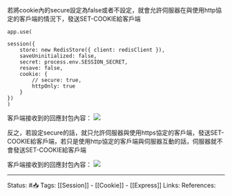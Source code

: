 

若將cookie內的secure設定為false或者不設定，就會允許伺服器在與使用http協定的客戶端的情況下，發送SET-COOKIE給客戶端
```
app.use(

session({
	store: new RedisStore({ client: redisClient }),
	saveUninitialized: false,
	secret: process.env.SESSION_SECRET,
	resave: false,
	cookie: {
		// secure: true,
		httpOnly: true
	}
})
)
```

 客戶端接收到的回應封包內容：
 ![](https://res.cloudinary.com/dqfxgtyoi/image/upload/v1654314707/blog/network/cookie/true-secure-cookie-status_mezro3.png)
 
 反之，若設定secure的話，就只允許伺服器與使用https協定的客戶端，發送SET-COOKIE給客戶端，若只是使用http協定的客戶端與伺服器互動的話，伺服器就不會發送SET-COOKIE給客戶端


 客戶端接收到的回應封包內容：
 ![](https://res.cloudinary.com/dqfxgtyoi/image/upload/v1654314706/blog/network/cookie/false-secure-cookie-status_tu5bfz.png)
 
 
---
Status: #📥 
Tags:
[[Session]] - [[Cookie]] - [[Express]]
Links:
References: